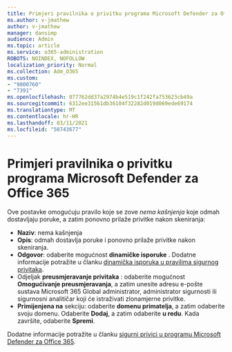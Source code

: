 ```yaml
---
title: Primjeri pravilnika o privitku programa Microsoft Defender za Office 365
ms.author: v-jmathew
author: v-jmathew
manager: dansimp
audience: Admin
ms.topic: article
ms.service: o365-administration
ROBOTS: NOINDEX, NOFOLLOW
localization_priority: Normal
ms.collection: Adm_O365
ms.custom:
- "9000760"
- "7391"
ms.openlocfilehash: 077762dd37a2974b4e519c1f242fa753623cb49a
ms.sourcegitcommit: 6312ee31561db36104f32282d019d069ede69174
ms.translationtype: MT
ms.contentlocale: hr-HR
ms.lasthandoff: 03/11/2021
ms.locfileid: "50743677"
---
```

# <a name="example-microsoft-defender-for-office-365-safe-attachment-policy"></a>Primjeri pravilnika o privitku programa Microsoft Defender za Office 365

Ove postavke omogućuju pravilo koje se zove *nema kašnjenja* koje odmah dostavljaju poruke, a zatim ponovno prilaže privitke nakon skeniranja:

- **Naziv**: nema kašnjenja
- **Opis**: odmah dostavlja poruke i ponovno prilaže privitke nakon skeniranja.
- **Odgovor**: odaberite mogućnost **dinamičke isporuke** . Dodatne informacije potražite u članku [dinamička isporuka u pravilima sigurnog privitaka](https://go.microsoft.com/fwlink/?linkid=2092328).
- Odjeljak **preusmjeravanje privitaka** : odaberite mogućnost **Omogućivanje preusmjeravanja**, a zatim unesite adresu e-pošte sustava Microsoft 365 Global administrator, administrator sigurnosti ili sigurnosni analitičar koji će istraživati zlonamjerne privitke.
- **Primijenjena na** sekciju: odaberite **domenu primatelja**, a zatim odaberite svoju domenu. Odaberite **Dodaj**, a zatim odaberite **u redu**. Kada završite, odaberite **Spremi**.

Dodatne informacije potražite u članku [sigurni privici u programu Microsoft Defender za Office 365](https://go.microsoft.com/fwlink/?linkid=2092213).
